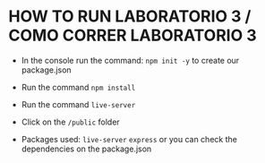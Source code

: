 # HOW TO RUN LABORATORIO 3 / COMO CORRER LABORATORIO 3

- In the console run the command: `npm init -y` to create our package.json
- Run the command `npm install`
- Run the command `live-server`
- Click on the `/public` folder

- Packages used: `live-server` `express` or you can check the dependencies on the package.json

